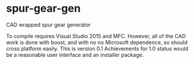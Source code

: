 # spur-gear-gen
CAD wrapped spur gear generator

To compile requires Visual Studio 2015 and MFC. However, all of the CAD work is done with boost, and with no no Microsoft dependence, so should cross platform easily. This is version 0.1 Achievements for 1.0 status would be a reasonable user interface and an installer package.
